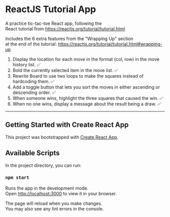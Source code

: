 # ReactJS Tutorial App
A practice tic-tac-toe React app, following the <br>
React tutorial from https://reactjs.org/tutorial/tutorial.html

Includes the 6 extra features from the "Wrapping Up" section <br>
at the end of the tutorial: https://reactjs.org/tutorial/tutorial.html#wrapping-up

1. Display the location for each move in the format (col, row) in the move history list. ✅
2. Bold the currently selected item in the move list. ✅
3. Rewrite Board to use two loops to make the squares instead of hardcoding them. ✅
4. Add a toggle button that lets you sort the moves in either ascending or descending order. ✅
5. When someone wins, highlight the three squares that caused the win. ✅
6. When no one wins, display a message about the result being a draw. ✅
---

## Getting Started with Create React App

This project was bootstrapped with [Create React App](https://github.com/facebook/create-react-app).

## Available Scripts

In the project directory, you can run:

### `npm start`

Runs the app in the development mode.\
Open [http://localhost:3000](http://localhost:3000) to view it in your browser.

The page will reload when you make changes.\
You may also see any lint errors in the console.

